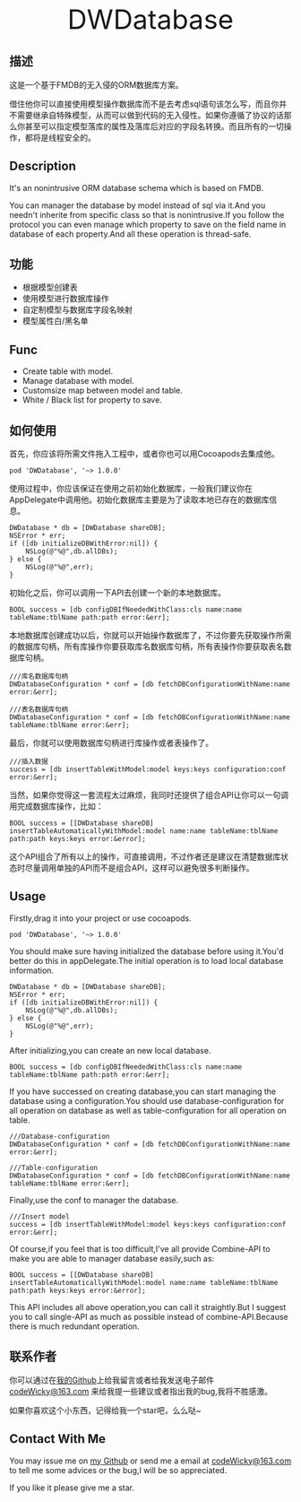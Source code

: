 <p align="center" >
<font size="20">DWDatabase</font>
</p>

## 描述
这是一个基于FMDB的无入侵的ORM数据库方案。

借住他你可以直接使用模型操作数据库而不是去考虑sql语句该怎么写，而且你并不需要继承自特殊模型，从而可以做到代码的无入侵性。如果你遵循了协议的话那么你甚至可以指定模型落库的属性及落库后对应的字段名转换。而且所有的一切操作，都将是线程安全的。

## Description
It's an nonintrusive ORM database schema which is based on FMDB.

You can manager the database by model instead of sql via it.And you needn't inherite from specific class so that is nonintrusive.If you follow the protocol you can even manage which property to save on the field name in database of each property.And all these operation is thread-safe.

## 功能
- 根据模型创建表
- 使用模型进行数据库操作
- 自定制模型与数据库字段名映射
- 模型属性白/黑名单

## Func
- Create table with model.
- Manage database with model.
- Customsize map between model and table.
- White / Black list for property to save.

## 如何使用
首先，你应该将所需文件拖入工程中，或者你也可以用Cocoapods去集成他。

```
pod 'DWDatabase', '~> 1.0.0'
```

使用过程中，你应该保证在使用之前初始化数据库，一般我们建议你在AppDelegate中调用他。初始化数据库主要是为了读取本地已存在的数据库信息。

```
DWDatabase * db = [DWDatabase shareDB];
NSError * err;
if ([db initializeDBWithError:nil]) {
    NSLog(@"%@",db.allDBs);
} else {
    NSLog(@"%@",err);
}
```

初始化之后，你可以调用一下API去创建一个新的本地数据库。

```
BOOL success = [db configDBIfNeededWithClass:cls name:name tableName:tblName path:path error:&err];
```

本地数据库创建成功以后，你就可以开始操作数据库了，不过你要先获取操作所需的数据库句柄，所有库操作你要获取库名数据库句柄，所有表操作你要获取表名数据库句柄。

```
///库名数据库句柄
DWDatabaseConfiguration * conf = [db fetchDBConfigurationWithName:name error:&err];

///表名数据库句柄
DWDatabaseConfiguration * conf = [db fetchDBConfigurationWithName:name tableName:tblName error:&err];
```

最后，你就可以使用数据库句柄进行库操作或者表操作了。

```
///插入数据
success = [db insertTableWithModel:model keys:keys configuration:conf error:&err];
```

当然，如果你觉得这一套流程太过麻烦，我同时还提供了组合API让你可以一句调用完成数据库操作，比如：

```
BOOL success = [[DWDatabase shareDB] insertTableAutomaticallyWithModel:model name:name tableName:tblName path:path keys:keys error:&error];
```

这个API组合了所有以上的操作，可直接调用，不过作者还是建议在清楚数据库状态时尽量调用单独的API而不是组合API，这样可以避免很多判断操作。

## Usage
Firstly,drag it into your project or use cocoapods.

```
pod 'DWDatabase', '~> 1.0.0'
```

You should make sure having initialized the database before using it.You'd better do this in appDelegate.The initial operation is to load local database information.

```
DWDatabase * db = [DWDatabase shareDB];
NSError * err;
if ([db initializeDBWithError:nil]) {
    NSLog(@"%@",db.allDBs);
} else {
    NSLog(@"%@",err);
}
```

After initializing,you can create an new local database.

```
BOOL success = [db configDBIfNeededWithClass:cls name:name tableName:tblName path:path error:&err];
```

If you have successed on creating database,you can start managing the database using a configuration.You should use database-configuration for all operation on database as well as table-configuration for all operation on table.

```
///Database-configuration
DWDatabaseConfiguration * conf = [db fetchDBConfigurationWithName:name error:&err];

///Table-configuration
DWDatabaseConfiguration * conf = [db fetchDBConfigurationWithName:name tableName:tblName error:&err];
```

Finally,use the conf to manager the database.

```
///Insert model
success = [db insertTableWithModel:model keys:keys configuration:conf error:&err];
```

Of course,if you feel that is too difficult,I've all provide Combine-API to make you are able to manager database easily,such as:

```
BOOL success = [[DWDatabase shareDB] insertTableAutomaticallyWithModel:model name:name tableName:tblName path:path keys:keys error:&error];
```

This API includes all above operation,you can call it straightly.But I suggest you to call single-API as much as possible instead of combine-API.Because there is much redundant operation.

## 联系作者

你可以通过在[我的Github](https://github.com/CodeWicky/DWDatabase)上给我留言或者给我发送电子邮件 codeWicky@163.com 来给我提一些建议或者指出我的bug,我将不胜感激。

如果你喜欢这个小东西，记得给我一个star吧，么么哒~

## Contact With Me
You may issue me on [my Github](https://github.com/CodeWicky/DWDatabase) or send me a email at  codeWicky@163.com  to tell me some advices or the bug,I will be so appreciated.

If you like it please give me a star.

